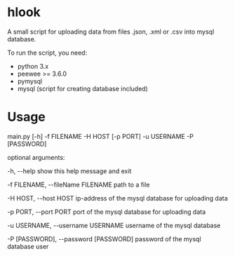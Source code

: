 # hlook
A small script for uploading data from files .json, .xml or .csv into mysql database.

To run the script, you need:
 - python 3.x
 - peewee >= 3.6.0
 - pymysql
 - mysql (script for creating database included)

# Usage
main.py [-h] -f FILENAME -H HOST [-p PORT] -u USERNAME -P [PASSWORD]

optional arguments:

  -h, --help            show this help message and exit
  
  -f FILENAME, --fileName FILENAME                        path to a file
  
  -H HOST, --host HOST  ip-address of the mysql database for uploading data
  
  -p PORT, --port PORT  port of the mysql database for uploading data
  
  -u USERNAME, --username USERNAME username of the mysql database
  
  -P [PASSWORD], --password [PASSWORD] password of the mysql database user